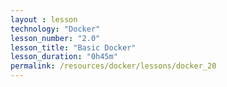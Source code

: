 ```yaml
---
layout : lesson
technology: "Docker"
lesson_number: "2.0"
lesson_title: "Basic Docker"
lesson_duration: "0h45m"
permalink: /resources/docker/lessons/docker_20
---
```

